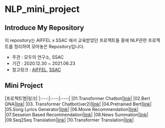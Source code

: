 # NLP_mini_project
## Introduce My Repository
이 repository는 AIFFEL x SSAC 에서 교육받았던 프로젝트들 중에 NLP관련 프로젝트를 정리하여 모아놓은 Repository입니다. 
- 주관 : 모두의 연구소, SSAC  
- 기간 : 2020.12.30 ~ 2021.06.23  
- 참고링크 : [AIFFEL](https://aiffel.io/), [SSAC](https://ssac.seoul.kr/main/index.jsp)

## Mini Project
|프로젝트명|링크|
|:---:|:---:|:---:|
|01.Transformer Chatbot|[link]()|
|02.Bert QNA|[link]()|
|03. Transformer Chatbot(ver2)|[link]()|
|04.Pretrained Bert|[link]()|
|05.Song Lyrics Generator|[link]()|
|06.Movie Recommendation|[link]()|
|07.Sesseion Based Recommendation|[link]()|
|08.News Summation|[link]()|
|09.Seq2Seq Translation|[link]()|
|10.Transformer Translation|[link]()|